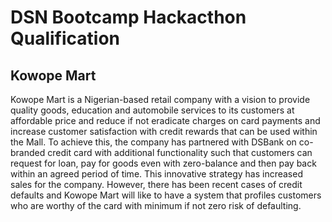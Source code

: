 # DSN Bootcamp Hackacthon Qualification

## Kowope Mart

Kowope Mart is a Nigerian-based retail company with a vision to provide quality goods, education and automobile services to its 
customers at affordable price and reduce if not eradicate charges on card payments and increase customer satisfaction with credit 
rewards that can be used within the Mall. To achieve this, the company has partnered with DSBank on co-branded credit card with 
additional functionality such that customers can request for loan, pay for goods even with zero-balance and then pay back within 
an agreed period of time. This innovative strategy has increased sales for the company. However, there has been recent cases of 
credit defaults and Kowope Mart will like to have a system that profiles customers who are worthy of the card with minimum if not 
zero risk of defaulting.
